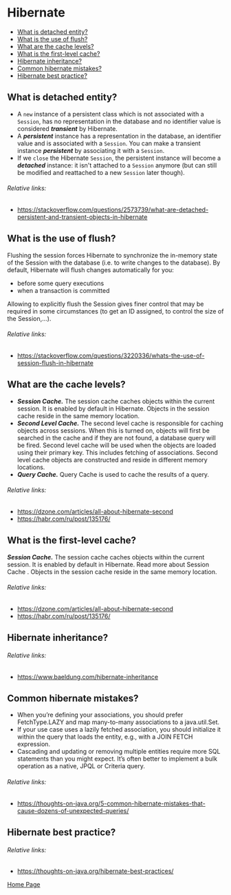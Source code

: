 # Hibernate
- [What is detached entity?](#what-is-detached-entity)
- [What is the use of flush?](#what-is-the-use-of-flush)
- [What are the cache levels?](#what-are-the-cache-levels)
- [What is the first-level cache?](#what-is-the-first-level-cache)
- [Hibernate inheritance?](#hibernate-inheritance)
- [Common hibernate mistakes?](#common-hibernate-mistakes)
- [Hibernate best practice?](#hibernate-best-practice)

## What is detached entity?
- A `new` instance of a persistent class which is not associated with a `Session`, has no representation in the database and no identifier value is considered ***transient*** by Hibernate.
- A ***persistent*** instance has a representation in the database, an identifier value and is associated with a `Session`. You can make a transient instance ***persistent*** by associating it with a `Session`.
- If we `close` the Hibernate `Session`, the persistent instance will become a ***detached*** instance: it isn't attached to a `Session` anymore (but can still be modified and reattached to a new `Session` later though).
###### Relative links:
+ https://stackoverflow.com/questions/2573739/what-are-detached-persistent-and-transient-objects-in-hibernate

## What is the use of flush?
Flushing the session forces Hibernate to synchronize the in-memory state of the Session with the database (i.e. to write changes to the database). By default, Hibernate will flush changes automatically for you:
- before some query executions
- when a transaction is committed

Allowing to explicitly flush the Session gives finer control that may be required in some circumstances (to get an ID assigned, to control the size of the Session,...).
###### Relative links:
+ https://stackoverflow.com/questions/3220336/whats-the-use-of-session-flush-in-hibernate

## What are the cache levels?
+ ***Session Cache.*** The session cache caches objects within the current session. It is enabled by default in Hibernate. Objects in the session cache reside in the same memory location.
+ ***Second Level Cache.*** The second level cache is responsible for caching objects across sessions. When this is turned on, objects will first be searched in the cache and if they are not found, a database query will be fired. Second level cache will be used when the objects are loaded using their primary key. This includes fetching of associations. Second level cache objects are constructed and reside in different memory locations. 
+ ***Query Cache.*** Query Cache is used to cache the results of a query.
###### Relative links:
+ https://dzone.com/articles/all-about-hibernate-second
+ https://habr.com/ru/post/135176/

## What is the first-level cache?
***Session Cache.*** The session cache caches objects within the current session. It is enabled by default in Hibernate. Read more about  Session Cache . Objects in the session cache reside in the same memory location.
###### Relative links:
+ https://dzone.com/articles/all-about-hibernate-second
+ https://habr.com/ru/post/135176/

## Hibernate inheritance?
###### Relative links:
- https://www.baeldung.com/hibernate-inheritance

## Common hibernate mistakes?
- When you’re defining your associations, you should prefer FetchType.LAZY and map many-to-many associations to a java.util.Set.
- If your use case uses a lazily fetched association, you should initialize it within the query that loads the entity, e.g., with a JOIN FETCH expression.
- Cascading and updating or removing multiple entities require more SQL statements than you might expect. It’s often better to implement a bulk operation as a native, JPQL or Criteria query.
###### Relative links:
- https://thoughts-on-java.org/5-common-hibernate-mistakes-that-cause-dozens-of-unexpected-queries/

## Hibernate best practice?
###### Relative links:
- https://thoughts-on-java.org/hibernate-best-practices/

[Home Page](README.md)
